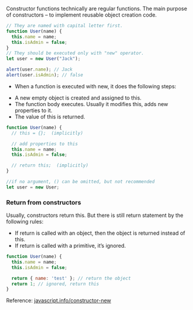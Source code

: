 Constructor functions technically are regular functions. 
The main purpose of constructors – to implement reusable object creation code.
```js
// They are named with capital letter first.
function User(name) {
  this.name = name;
  this.isAdmin = false;
}
// They should be executed only with "new" operator.
let user = new User("Jack");

alert(user.name); // Jack
alert(user.isAdmin); // false
```
*  When a function is executed with new, it does the following steps:
  + A new empty object is created and assigned to this.
  + The function body executes. Usually it modifies this, adds new properties to it.
  + The value of this is returned.
  ```js
  function User(name) {
    // this = {};  (implicitly)

    // add properties to this
    this.name = name;
    this.isAdmin = false;

    // return this;  (implicitly)
  }
  
  //if no argument, () can be omitted, but not recommended
  let user = new User;
  ```

### Return from constructors
Usually, constructors return this. But there is still return statement by the following rules:
* If return is called with an object, then the object is returned instead of this.
* If return is called with a primitive, it’s ignored.
```js
function User(name) {
  this.name = name;
  this.isAdmin = false;

  return { name: 'test' }; // return the object
  return 1; // ignored, return this
}
```

Reference: [javascript.info/constructor-new](https://javascript.info/constructor-new)
